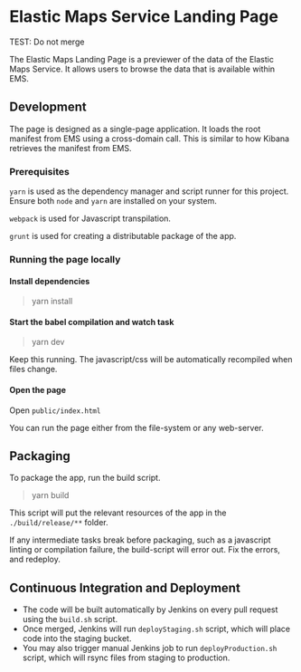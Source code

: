 # Elastic Maps Service Landing Page

TEST: Do not merge

The Elastic Maps Landing Page is a previewer of the data of the Elastic Maps Service. It allows users to browse the data
that is available within EMS.

## Development

The page is designed as a single-page application. It loads the root manifest from EMS using a cross-domain call. This
is similar to how Kibana retrieves the manifest from EMS.

### Prerequisites

`yarn` is used as the dependency manager and script runner for this project. Ensure both `node` and `yarn` are installed on your system.

`webpack` is used for Javascript transpilation.

`grunt` is used for creating a distributable package of the app.

### Running the page locally

#### Install dependencies

> yarn install

#### Start the babel compilation and watch task

> yarn dev

Keep this running. The javascript/css will be automatically recompiled when files change.

#### Open the page

Open `public/index.html`

You can run the page either from the file-system or any web-server.

## Packaging

To package the app, run the build script.

> yarn build

This script will put the relevant resources of the app in the `./build/release/**` folder.

If any intermediate tasks break before packaging, such as a javascript linting or compilation failure, the build-script will error out.
Fix the errors, and redeploy.

## Continuous Integration and Deployment
* The code will be built automatically by Jenkins on every pull request using the `build.sh` script.
* Once merged, Jenkins will run `deployStaging.sh` script, which will place code into the staging bucket.
* You may also trigger manual Jenkins job to run `deployProduction.sh` script, which will rsync files from staging to production.
